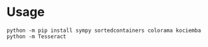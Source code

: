 # Usage

    python -m pip install sympy sortedcontainers colorama kociemba
    python -m Tesseract
